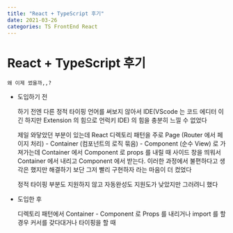 ```yaml
---
title: "React + TypeScript 후기"
date: 2021-03-26
categories: TS FrontEnd React
---
```


# React + TypeScript 후기

    왜 이제 썼을까,,?

- 도입하기 전

  하기 전엔 다른 정적 타이핑 언어를 써보지 않아서 IDE(VScode 는 코드 에디터 이긴 하지만 Extension 의 힘으로 언럭키 IDE) 의 힘을 충분히 느낄 수 없었다

  제일 와닿았던 부분이 있는데 React 디렉토리 패턴을 주로 Page (Router 에서 페이지 처리) - Container (컴포넌트의 로직 묶음) - Component (순수 View) 로 가져가는데 Container 에서 Component 로 props 를 내릴 때 사이드 창을 띄워서 Container 에서 내리고 Component 에서 받는다.
  이러한 과정에서 불편하다고 생각은 했지만 해결하기 보단 그저 빨리 구현하자 라는 마음이 더 컸었다

  정적 타이핑 부분도 지원하지 않고 자동완성도 지원도가 낮았지만 그러려니 했다

- 도입한 후

  디렉토리 패턴에서 Container - Component 로 Props 를 내리거나 import 를 할 경우 커서를 갖다대거나 타이핑을 할 때
